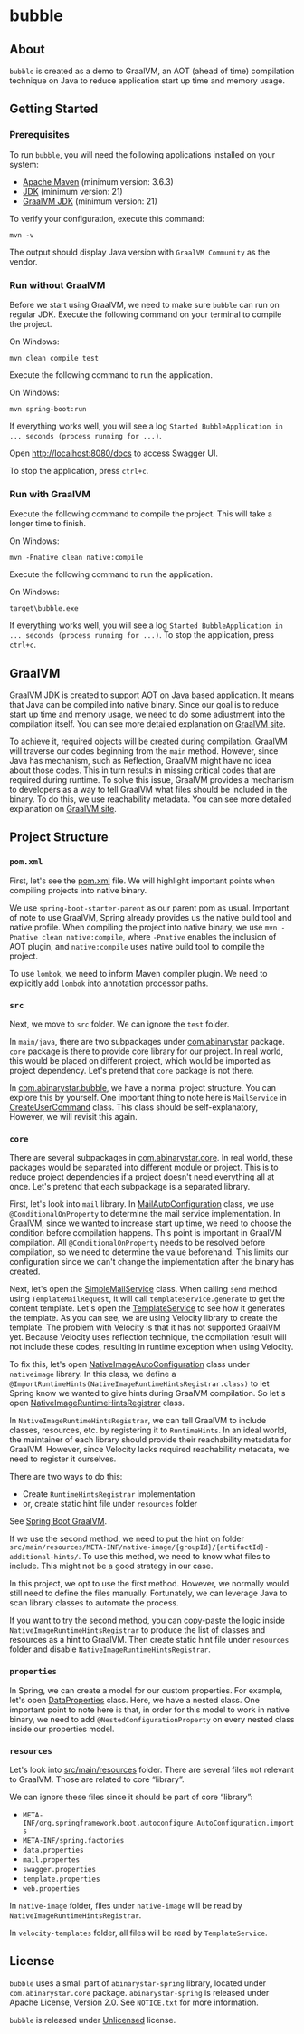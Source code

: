 # bubble

## About

`bubble` is created as a demo to GraalVM, an AOT (ahead of time) compilation technique on Java to reduce application
start up time and memory usage.

## Getting Started

### Prerequisites

To run `bubble`, you will need the following applications installed on your system:

- [Apache Maven](https://maven.apache.org/download.cgi) (minimum version: 3.6.3)
- [JDK](https://jdk.java.net/archive/) (minimum version: 21)
- [GraalVM JDK](https://github.com/graalvm/graalvm-ce-builds/releases/) (minimum version: 21)

To verify your configuration, execute this command:

```shell
mvn -v
```

The output should display Java version with `GraalVM Community` as the vendor.

### Run without GraalVM

Before we start using GraalVM, we need to make sure `bubble` can run on regular JDK. Execute the following command on
your terminal to compile the project.

On Windows:

```shell
mvn clean compile test
```

Execute the following command to run the application.

On Windows:

```shell
mvn spring-boot:run
```

If everything works well, you will see a log `Started BubbleApplication in ... seconds (process running for ...)`.

Open [http://localhost:8080/docs](http://localhost:8080/docs) to access Swagger UI.

To stop the application, press `ctrl+c`.

### Run with GraalVM

Execute the following command to compile the project. This will take a longer time to finish.

On Windows:

```shell
mvn -Pnative clean native:compile
```

Execute the following command to run the application.

On Windows:

```shell
target\bubble.exe
```

If everything works well, you will see a log `Started BubbleApplication in ... seconds (process running for ...)`. To
stop the application, press `ctrl+c`.

## GraalVM

GraalVM JDK is created to support AOT on Java based application. It means that Java can be compiled into native binary.
Since our goal is to reduce start up time and memory usage, we need to do some adjustment into the compilation itself.
You can see more detailed explanation on [GraalVM site](https://www.graalvm.org/latest/reference-manual/native-image/).

To achieve it, required objects will be created during compilation. GraalVM will traverse our codes beginning from the
`main` method. However, since Java has mechanism, such as Reflection, GraalVM might have no idea about those codes. This
in turn results in missing critical codes that are required during runtime. To solve this issue, GraalVM provides a
mechanism to developers as a way to tell GraalVM what files should be included in the binary. To do this, we use
reachability metadata. You can see more detailed explanation
on [GraalVM site](https://www.graalvm.org/latest/reference-manual/native-image/metadata/).

## Project Structure

### `pom.xml`

First, let's see the [pom.xml](pom.xml) file. We will highlight important points when compiling projects into native
binary.

We use `spring-boot-starter-parent` as our parent pom as usual. Important of note to use GraalVM, Spring already
provides us the native build tool and native profile. When compiling the project into native binary, we use
`mvn -Pnative clean native:compile`, where `-Pnative` enables the inclusion of AOT plugin, and `native:compile` uses
native build tool to compile the project.

To use `lombok`, we need to inform Maven compiler plugin. We need to explicitly add `lombok` into annotation processor
paths.

### `src`

Next, we move to `src` folder. We can ignore the `test` folder.

In `main/java`, there are two subpackages under [com.abinarystar](src/main/java/com/abinarystar) package. `core` package
is there to provide core library for our project. In real world, this would be placed on different project, which would
be imported as project dependency. Let's pretend that `core` package is not there.

In [com.abinarystar.bubble](src/main/java/com/abinarystar/bubble), we have a normal project structure. You can explore
this by yourself. One important thing to note here is `MailService`
in [CreateUserCommand](src/main/java/com/abinarystar/bubble/command/user/CreateUserCommand.java) class. This class
should be self-explanatory, However, we will revisit this again.

### `core`

There are several subpackages in [com.abinarystar.core](src/main/java/com/abinarystar/core). In real world, these
packages would be separated into different module or project. This is to reduce project dependencies if a project
doesn't need everything all at once. Let's pretend that each subpackage is a separated library.

First, let's look into `mail` library.
In [MailAutoConfiguration](src/main/java/com/abinarystar/core/mail/MailAutoConfiguration.java) class, we use
`@ConditionalOnProperty` to determine the mail service implementation. In GraalVM, since we wanted to increase start up
time, we need to choose the condition before compilation happens. This point is important in GraalVM compilation. All
`@ConditionalOnProperty` needs to be resolved before compilation, so we need to determine the value beforehand. This
limits our configuration since we can't change the implementation after the binary has created.

Next, let's open the [SimpleMailService](src/main/java/com/abinarystar/core/mail/SimpleMailService.java) class. When
calling `send` method using `TemplateMailRequest`, it will call
`templateService.generate` to get the content template. Let's open
the [TemplateService](src/main/java/com/abinarystar/core/template/TemplateService.java) to see how it generates the
template. As you can see, we are using Velocity library to create the template. The problem with Velocity is that it has
not supported GraalVM yet. Because Velocity uses reflection technique, the compilation result will not include these
codes, resulting in runtime exception when using Velocity.

To fix this, let's
open [NativeImageAutoConfiguration](src/main/java/com/abinarystar/core/nativeimage/NativeImageAutoConfiguration.java)
class under `nativeimage` library. In this class, we define a
`@ImportRuntimeHints(NativeImageRuntimeHintsRegistrar.class)` to let Spring know we wanted to give hints during GraalVM
compilation. So let's
open [NativeImageRuntimeHintsRegistrar](src/main/java/com/abinarystar/core/nativeimage/NativeImageRuntimeHintsRegistrar.java)
class.

In `NativeImageRuntimeHintsRegistrar`, we can tell GraalVM to include classes, resources, etc. by registering it to
`RuntimeHints`. In an ideal world, the maintainer of each library should provide their reachability metadata for
GraalVM. However, since Velocity lacks required reachability metadata, we need to register it ourselves.

There are two ways to do this:

- Create `RuntimeHintsRegistrar` implementation
- or, create static hint file under `resources` folder

See [Spring Boot GraalVM](https://docs.spring.io/spring-boot/reference/packaging/native-image/advanced-topics.html#packaging.native-image.advanced.custom-hints).

If we use the second method, we need to put the hint on folder
`src/main/resources/META-INF/native-image/{groupId}/{artifactId}-additional-hints/`. To use this method, we need to know
what files to include. This might not be a good strategy in our case.

In this project, we opt to use the first method. However, we normally would still need to define the files manually.
Fortunately, we can leverage Java to scan library classes to automate the process.

If you want to try the second method, you can copy-paste the logic inside `NativeImageRuntimeHintsRegistrar` to produce
the list of classes and resources as a hint to GraalVM. Then create static hint file under `resources` folder and
disable `NativeImageRuntimeHintsRegistrar`.

### `properties`

In Spring, we can create a model for our custom properties. For example, let's
open [DataProperties](src/main/java/com/abinarystar/core/data/DataProperties.java) class. Here, we have a nested class.
One important point to note here is that, in order for this model to work in native binary, we need to add
`@NestedConfigurationProperty` on every nested class inside our properties model.

### `resources`

Let's look into [src/main/resources](src/main/resources) folder. There are several files not relevant to GraalVM. Those
are related to core “library”.

We can ignore these files since it should be part of core “library”:

- `META-INF/org.springframework.boot.autoconfigure.AutoConfiguration.imports`
- `META-INF/spring.factories`
- `data.properties`
- `mail.propertes`
- `swagger.properties`
- `template.properties`
- `web.properties`

In `native-image` folder, files under `native-image` will be read by `NativeImageRuntimeHintsRegistrar`.

In `velocity-templates` folder, all files will be read by `TemplateService`.

## License

`bubble` uses a small part of `abinarystar-spring` library, located under `com.abinarystar.core` package.
`abinarystar-spring` is released under Apache License, Version 2.0. See `NOTICE.txt` for more information.

`bubble` is released under [Unlicensed](UNLICENSE.txt) license.
